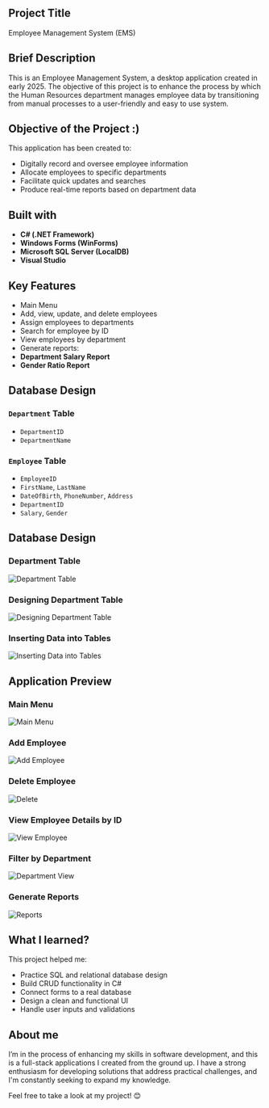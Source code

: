 ## Project Title
Employee Management System (EMS)

## Brief Description
This is an Employee Management System, a desktop application created in early 2025. The objective of this project is to enhance the process by which the Human Resources department manages employee data by transitioning from manual processes to a user-friendly and easy to use system.


## Objective of the Project :) 
This application has been created to: 
 - Digitally record and oversee employee information
 - Allocate employees to specific departments
 - Facilitate quick updates and searches
 - Produce real-time reports based on department data

## Built with
- **C# (.NET Framework)**
- **Windows Forms (WinForms)**
- **Microsoft SQL Server (LocalDB)**
- **Visual Studio**

## Key Features
- Main Menu
-  Add, view, update, and delete employees
-  Assign employees to departments
- Search for employee by ID
-   View employees by department
-   Generate reports:
- **Department Salary Report**
- **Gender Ratio Report**

## Database Design
### `Department` Table
- `DepartmentID`
- `DepartmentName`
### `Employee` Table
- `EmployeeID`
- `FirstName`, `LastName`
- `DateOfBirth`, `PhoneNumber`, `Address`
- `DepartmentID`
- `Salary`, `Gender`

## Database Design

### Department Table  
![Department Table](screenshots/db_dep_table.png)

### Designing Department Table
![Designing Department Table](screenshots/db_design_empTable.png)

### Inserting Data into Tables
![Inserting Data into Tables](screenshots/db_insert_tables.png)

## Application Preview

### Main Menu  
![Main Menu](screenshots/main_menu.png)

### Add Employee  
![Add Employee](screenshots/add_employee.png)

### Delete Employee  
![Delete](screenshots/delete_employee.png)

### View Employee Details by ID  
![View Employee](screenshots/view_employee.png)

### Filter by Department  
![Department View](screenshots/employees_by_department.png)

### Generate Reports  
![Reports](screenshots/reports.png)


## What I learned?
This project helped me:
- Practice SQL and relational database design
- Build CRUD functionality in C#
- Connect forms to a real database
- Design a clean and functional UI
- Handle user inputs and validations

## About me
I’m in the process of enhancing my skills in software development, and this is a full-stack applications I created from the ground up. I have a strong enthusiasm for developing solutions that address practical challenges, and I'm constantly seeking to expand my knowledge.

Feel free to take a look at my project! 😊
